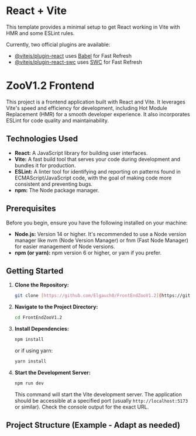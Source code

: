 # React + Vite

This template provides a minimal setup to get React working in Vite with HMR and some ESLint rules.

Currently, two official plugins are available:

- [@vitejs/plugin-react](https://github.com/vitejs/vite-plugin-react/blob/main/packages/plugin-react/README.md) uses [Babel](https://babeljs.io/) for Fast Refresh
- [@vitejs/plugin-react-swc](https://github.com/vitejs/vite-plugin-react-swc) uses [SWC](https://swc.rs/) for Fast Refresh

# ZooV1.2 Frontend

This project is a frontend application built with React and Vite. It leverages Vite's speed and efficiency for development, including Hot Module Replacement (HMR) for a smooth developer experience. It also incorporates ESLint for code quality and maintainability.

## Technologies Used

- **React:** A JavaScript library for building user interfaces.
- **Vite:** A fast build tool that serves your code during development and bundles it for production.
- **ESLint:** A linter tool for identifying and reporting on patterns found in ECMAScript/JavaScript code, with the goal of making code more consistent and preventing bugs.
- **npm:** The Node package manager.

## Prerequisites

Before you begin, ensure you have the following installed on your machine:

- **Node.js:** Version 14 or higher. It's recommended to use a Node version manager like nvm (Node Version Manager) or fnm (Fast Node Manager) for easier management of Node versions.
- **npm (or yarn):** npm version 6 or higher, or yarn if you prefer.

## Getting Started

1.  **Clone the Repository:**

    ```bash
    git clone [https://github.com/Elgauch0/FrontEndZooV1.2](https://github.com/Elgauch0/FrontEndZooV1.2)
    ```

2.  **Navigate to the Project Directory:**

    ```bash
    cd FrontEndZooV1.2
    ```

3.  **Install Dependencies:**

    ```bash
    npm install
    ```

    or if using yarn:

    ```bash
    yarn install
    ```

4.  **Start the Development Server:**

    ```bash
    npm run dev
    ```

    This command will start the Vite development server. The application should be accessible at a specified port (usually `http://localhost:5173` or similar). Check the console output for the exact URL.

## Project Structure (Example - Adapt as needed)
